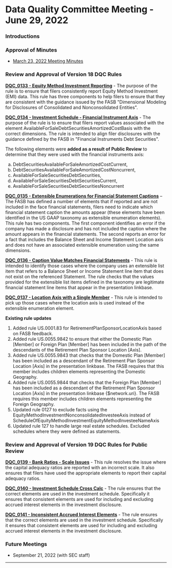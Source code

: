 # Data Quality Committee Meeting - June 29, 2022

### Introductions
  
### Approval of Minutes
  + [March 23, 2022 Meeting Minutes](DRAFTDQCMeetingNotes220322.docx?raw=true)

### Review and Approval of Version 18 DQC Rules

**[DQC_0133 - Equity Method Investment Reporting](https://github.com/dataqualitycommittee/dqc_us_rules/blob/v18/docs/DQC_US_0133/DQC_0133.md)** - The purpose of the rule is to ensure that filers consistently report Equity Method Investment (EMI) data.  This rule has three components to help filers to ensure that they are consistent with the guidance issued by the FASB "Dimensional Modeling for Disclosures of Consolidated and Nonconsolidated Entities".

**[DQC_0134 - Investment Schedule - Financial Instrument Axis](https://github.com/dataqualitycommittee/dqc_us_rules/blob/v18/docs/DQC_US_0134/DQC_0134.md)** - The purpose of the rule is to ensure that filers report values associated with the element AvailableForSaleDebtSecuritiesAmortizedCostBasis with the correct dimensions.  The rule is intended to align filer disclosures with the guidance defined by the FASB in "Financial Instruments Debt Securities".

The following elements were **added as a result of Public Review** to determine that they were used with the financial instruments axis:
<ol type="a">
  <li>DebtSecuritiesAvailableForSaleAmortizedCostCurrent,</li> 
  <li>DebtSecuritiesAvailableForSaleAmortizedCostNoncurrent,</li> 
  <li>AvailableForSaleSecuritiesDebtSecurities,</li> 
  <li>AvailableForSaleSecuritiesDebtSecuritiesCurrent,</li> 
  <li>AvailableForSaleSecuritiesDebtSecuritiesNoncurrent</li> 
</ol>

**[DQC_0135 - Extensible Enumerations for Financial Statement Captions](https://github.com/dataqualitycommittee/dqc_us_rules/blob/v18/docs/DQC_US_0135/DQC_0135.md)** – The FASB has defined a number of elements that if reported and are not included in the face financial statements, filers need to indicate which financial statement caption the amounts appear (these elements have been identified in the US GAAP taxonomy as extensible enumeration elements). This rule has two components. The first component identifies an error if the company has made a disclosure and has not included the caption where the amount appears in the financial statements.  The second reports an error for a fact that includes the Balance Sheet and Income Statement Location axis and does not have an associated extensible enumeration using the same dimensions.

**[DQC_0136 - Caption Value Matches Financial Statements](https://github.com/dataqualitycommittee/dqc_us_rules/blob/v18/docs/DQC_US_0136/DQC_0136.md)** - This rule is intended to identify those cases where the company uses an extensible list item that refers to a Balance Sheet or  Income Statement  line item that does not exist on the referenced Statement. The rule checks that the values provided for the extensible list items defined in the taxonomy are legitimate financial statement line items that appear in the presentation linkbase.

**[DQC_0137 - Location Axis with a Single Member](https://github.com/dataqualitycommittee/dqc_us_rules/blob/v18/docs/DQC_US_0137/DQC_0137.md)** - This rule is intended to pick up those cases where the location axis is used instead of the extensible enumeration element.

**Existing rule updates**
  1. Added rule US.0001.83 for RetirementPlanSponsorLocationAxis based on FASB feedback.
  1. Added rule US.0055.9842 to ensure that either the Domestic Plan [Member] or Foreign Plan [Member] has been included in the path of the descendants of the Retirement Plan Sponsor Location [Axis].
  1. Added rule US.0055.9843 that checks  that the Domestic Plan [Member]  has been included as a descendant of the Retirement Plan Sponsor Location [Axis] in the presentation linkbase. The FASB requires that this member includes children elements representing the Domestic Geography. 
  1. Added rule US.0055.9844 that checks  that  the Foreign Plan [Member]  has been included as a descendant of the Retirement Plan Sponsor Location [Axis] in the presentation linkbase  {$network.uri}. The FASB requires this member includes children elements representing the Foreign Geography.  
  1. Updated rule 0127 to exclude facts using the  EquityMethodInvestmentNonconsolidatedInvesteeAxis instead of ScheduleOfEquityMethodInvestmentEquityMethodInvesteeNameAxis
  1. Updated rule 127 to handle large real estate schedules. Excluded schedules where they were defined as statements.

### Review and Approval of Version 19 DQC Rules for Public Review

**[DQC_0139 - Bank Ratios - Scale Issues](https://github.com/dataqualitycommittee/dqc_us_rules/blob/v19/docs/DQC_US_0139/DQC_0139.md)** - This rule resolves the issue where the capital adequacy ratios are reported with an incorrect scale. It also ensures that filers have used the appropriate elements to report their capital adequacy ratios.

**[DQC_0140 - Investment Schedule Cross Calc](https://github.com/dataqualitycommittee/dqc_us_rules/blob/v19/docs/DQC_US_0140/DQC_0140.md)** - The rule ensures that the correct elements are used in the investment schedule. Specifically it ensures that consistent elements are used for including and excluding accrued interest elements in the investment disclosure.

**[DQC_0141 - Inconsistent Accrued Interest Elements](https://github.com/dataqualitycommittee/dqc_us_rules/blob/v19/docs/DQC_US_0141/DQC_0141.md)** - The rule ensures that the correct elements are used in the investment schedule. Specifically it ensures that consistent elements are used for including and excluding accrued interest elements in the investment disclosure.

### Future Meetings
  - September 21, 2022 (with SEC staff)
______________________
